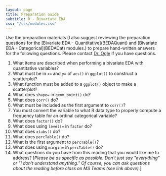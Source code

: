 ```yaml
---
layout: page
title: Preparation Guide
subtitle: R - Bivariate EDA
css: "/css/modules.css"
---
```


<div class="alert alert-warning">
Use the preparation materials (I also suggest reviewing the preparation questions for the [Bivariate EDA - Quantitative](BEDAQuant) and [Bivariate EDA - Categorical](BEDACat) modules.) to prepare hand-written answers for the following questions. Please contact <a href="https://teams.microsoft.com/l/channel/19%3ad26a8cc37740458aaf93fe10815c9eb1%40thread.tacv2/Questions%2520-%2520Preparation%2520Guide?groupId=1c605bf3-86b9-4b57-8b0c-1753c67bf54a&tenantId=b70d8bab-80b6-4766-b5da-fcfdabdf71c7" target="_blank">Dr. Ogle</a> if you have questions.
</div>

1. What items are described when performing a bivariate EDA with quantitative variables?
1. What must be in `x=` and `y=` of `aes()` in `ggplot()` to construct a scatterplot?
1. What function must be added to a `ggplot()` object to make a scatterplot?
1. What does `shape=` in `geom_point()` do?
1. What does `corr()` do?
1. What must be included as the first argument to `corr()`?
1. You must convert the variable to what R data type to properly compute a frequency table for an ordinal categorical variable?
1. What does `factor()` do?
1. What does using `levels=` in `factor` do?
1. What does `xtabs()` do?
1. What does `percTable()` do?
1. What is the first argument to `percTable()`?
1. What does using `margin=` in `percTable()` do?
1. What questions do you have from this reading that you would like me to address? [*Please be as specific as possible. Don't just say "everything" or "I don't understand anything." Of course, you can ask questions about the reading before class on MS Teams (see link above).*]
